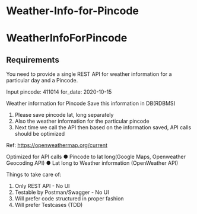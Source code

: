 # Weather-Info-for-Pincode
# WeatherInfoForPincode

## Requirements

You need to provide a single REST API for weather information for a particular day and a Pincode.

Input
pincode: 411014
for_date: 2020-10-15

Weather information for Pincode
Save this information in DB(RDBMS)

1. Please save pincode lat, long separately
2. Also the weather information for the particular pincode
3. Next time we call the API then based on the information saved, API calls should be optimized

Ref: <https://openweathermap.org/current>

Optimized for API calls
● Pincode to lat long(Google Maps, Openweather Geocoding API)
● Lat long to Weather information (OpenWeather API)

Things to take care of:

1. Only REST API - No UI
2. Testable by Postman/Swagger - No UI
3. Will prefer code structured in proper fashion
4. Will prefer Testcases (TDD)
